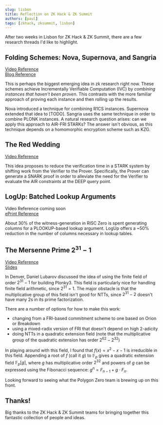 ```yaml
---
slug: lisbon
title: Reflection on ZK Hack & ZK Summit 
authors: [paul]
tags: [zkhack, zksummit, lisbon]
---
```


After two weeks in Lisbon for ZK Hack & ZK Summit, there are a few research threads I'd like to highlight. 

## Folding Schemes: Nova, Supernova, and Sangria
[Video Reference](https://www.youtube.com/live/YwSGyNr_yUU?feature=share&t=25164) <br/>
[Blog Reference](https://geometry.xyz/notebook/sangria-a-folding-scheme-for-plonk)

This is perhaps the biggest emerging idea in zk research right now. 
These schemes achieve Incrementally Verifiable Computation (IVC) by *combining instances that haven't been proven*. 
This contrasts with the more familiar approach of proving each instance and then rolling up the results. 

Nova introduced a technique for combining R1CS instances. 
Supernova extended that idea to [TODO]. 
Sangria uses the same technique in order to combine PLONK instances. 
A natural research question arises: can we apply this approach to AIR-FRI STARKs? 
The answer isn't obvious, as this technique depends on a homomorphic encryption scheme such as KZG. 

## The Red Wedding 
[Video Reference](https://youtu.be/YwSGyNr_yUU?t=21322) <br/>

This idea proposes to reduce the verification time in a STARK system by shifting work from the Verifier to the Prover. 
Specifically, the Prover can generate a SNARK proof in order to alleviate the need for the Verifier to evaluate the AIR constraints at the DEEP query point. 

## LogUp: Batched Lookup Arguments
Video Reference coming soon <br/>
[ePrint Reference](https://eprint.iacr.org/2022/1530.pdf)

About 30% of the witness-generation in RISC Zero is spent generating columns for a PLOOKUP-based lookup argument. 
LogUp offers a ~50% reduction in the number of columns necessary in lookup tables. 

## The Mersenne Prime $2^{31}-1$
[Video Reference](https://www.youtube.com/watch?v=giFA3UXbu_s&t=305s) <br/>
[Slides](https://drive.google.com/file/d/1JaoqFUARyUXuaz4PBUG0R64_Yuzc5O-_/view?usp=sharing)

In Denver, Daniel Lubarov discussed the idea of using the finite field of order $2^{31} - 1$ for building Plonky3.
This field is particularly nice for handling finite field arithmetic, since $2^{31} = 1$. 
The major obstacle is that the multiplicative group of this field isn't good for NTTs, since $2^{31} - 2$ doesn't have many 2s in its prime factorization. 

There are a number of options for how to make this work: 
- changing from a FRI-based commitment scheme to one based on Orion or Breakdown
- using a mixed-radix version of FRI that doesn't depend on high 2-adicity
- doing NTTs in a quadratic extension field (note that the multiplicative group of the quadratic extension has order $2^{62} - 2^{32}$)

In playing around with this field, I found that $f(x) = x^2 - x - 1$ is irreducible in this field. Appending a root of $f$ (call it $g$) to $\mathbb{F}_p$ gives a quadratic extension field $\mathbb{F}_p[g]$, where $g$ has multiplicative order $2^{32}$ and powers of $g$ can be expressed using the Fibonacci sequence: 
$g^n = F_{n-1} + g\cdot F_n$. 

Looking forward to seeing what the Polygon Zero team is brewing up on this front. 

## Thanks!
Big thanks to the ZK Hack & ZK Summit teams for bringing together this fantastic collection of people and ideas. 